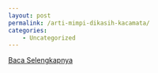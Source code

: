 ```yaml
---
layout: post
permalink: /arti-mimpi-dikasih-kacamata/
categories:
    - Uncategorized
---
```


[Baca Selengkapnya](/02)